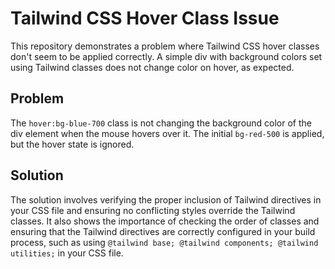 # Tailwind CSS Hover Class Issue

This repository demonstrates a problem where Tailwind CSS hover classes don't seem to be applied correctly.  A simple div with background colors set using Tailwind classes does not change color on hover, as expected.

## Problem
The `hover:bg-blue-700` class is not changing the background color of the div element when the mouse hovers over it.  The initial `bg-red-500` is applied, but the hover state is ignored.

## Solution
The solution involves verifying the proper inclusion of Tailwind directives in your CSS file and ensuring no conflicting styles override the Tailwind classes. It also shows the importance of checking the order of classes and ensuring that the Tailwind directives are correctly configured in your build process, such as using `@tailwind base; @tailwind components; @tailwind utilities;` in your CSS file.